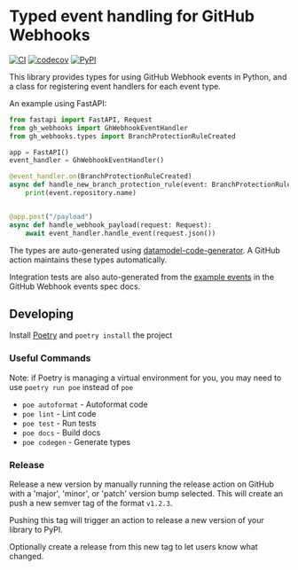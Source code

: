 # Typed event handling for GitHub Webhooks

[![CI](https://github.com/k2bd/gh-webhooks/actions/workflows/ci.yml/badge.svg)](https://github.com/k2bd/gh-webhooks/actions/workflows/ci.yml)
[![codecov](https://codecov.io/gh/k2bd/gh-webhooks/branch/main/graph/badge.svg?token=NE813K6GET)](https://codecov.io/gh/k2bd/gh-webhooks)
[![PyPI](https://img.shields.io/pypi/v/gh-webhooks)](https://pypi.org/project/gh-webhooks/)

This library provides types for using GitHub Webhook events in Python, and a class for registering event handlers for each event type.

An example using FastAPI:

```python
from fastapi import FastAPI, Request
from gh_webhooks import GhWebhookEventHandler
from gh_webhooks.types import BranchProtectionRuleCreated

app = FastAPI()
event_handler = GhWebhookEventHandler()

@event_handler.on(BranchProtectionRuleCreated)
async def handle_new_branch_protection_rule(event: BranchProtectionRuleCreated):
    print(event.repository.name)


@app.post("/payload")
async def handle_webhook_payload(request: Request):
    await event_handler.handle_event(request.json())
```

The types are auto-generated using [datamodel-code-generator](https://github.com/koxudaxi/datamodel-code-generator).
A GitHub action maintains these types automatically.

Integration tests are also auto-generated from the [example events](https://github.com/octokit/webhooks/tree/master/payload-examples) in the GitHub Webhook events spec docs.

## Developing

Install [Poetry](https://python-poetry.org/) and `poetry install` the project

### Useful Commands

Note: if Poetry is managing a virtual environment for you, you may need to use `poetry run poe` instead of `poe`

- `poe autoformat` - Autoformat code
- `poe lint` - Lint code
- `poe test` - Run tests
- `poe docs` - Build docs
- `poe codegen` - Generate types

### Release

Release a new version by manually running the release action on GitHub with a 'major', 'minor', or 'patch' version bump selected.
This will create an push a new semver tag of the format `v1.2.3`.

Pushing this tag will trigger an action to release a new version of your library to PyPI.

Optionally create a release from this new tag to let users know what changed.
